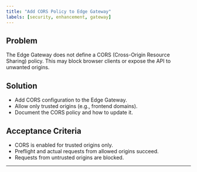 ```yaml
---
title: "Add CORS Policy to Edge Gateway"
labels: [security, enhancement, gateway]
---
```


## Problem
The Edge Gateway does not define a CORS (Cross-Origin Resource Sharing) policy. This may block browser clients or expose the API to unwanted origins.

## Solution
- Add CORS configuration to the Edge Gateway.
- Allow only trusted origins (e.g., frontend domains).
- Document the CORS policy and how to update it.

## Acceptance Criteria
- CORS is enabled for trusted origins only.
- Preflight and actual requests from allowed origins succeed.
- Requests from untrusted origins are blocked.

---
